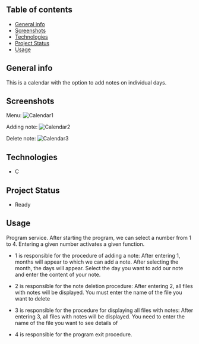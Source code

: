 ## Table of contents
* [General info](#General-info)
* [Screenshots](#Screenshots)
* [Technologies](#Technologies)
* [Project Status](Project-status)
* [Usage](#Usage)

## General info
This is a calendar with the option to add notes on individual days.

## Screenshots
Menu:
![Calendar1](https://github.com/Kakol155/Calendar/assets/111421926/4f9146f7-0960-4209-afe5-3fc2d50509ec)

Adding note:
![Calendar2](https://github.com/Kakol155/Calendar/assets/111421926/63cd973a-90ac-425c-b03f-98eab865236e)

Delete note:
![Calendar3](https://github.com/Kakol155/Calendar/assets/111421926/95124fc4-7c3a-42be-90e3-b18a5065d35c)

## Technologies
- C

## Project Status
- Ready

## Usage
Program service. After starting the program, we can select a number from 1 to 4. Entering a given number activates a given function.

- 1 is responsible for the procedure of adding a note:
After entering 1, months will appear to which we can add a note. After selecting the month, the days will appear. Select the day you want to add our note and enter the content of your note.

- 2 is responsible for the note deletion procedure:
After entering 2, all files with notes will be displayed. You must enter the name of the file you want to delete

- 3 is responsible for the procedure for displaying all files with notes:
After entering 3, all files with notes will be displayed. You need to enter the name of the file you want to see details of

- 4 is responsible for the program exit procedure.

